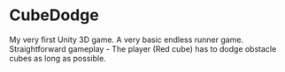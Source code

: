 # CubeDodge
My very first Unity 3D game. A very basic endless runner game. Straightforward gameplay - The player (Red cube) has to dodge obstacle cubes as long as possible.
